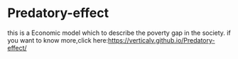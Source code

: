 # Predatory-effect
this is a Economic model which to describe the poverty gap in the society.
if you want to know more,click here:https://verticalv.github.io/Predatory-effect/
